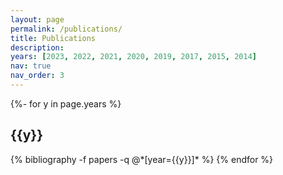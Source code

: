 ```yaml
---
layout: page
permalink: /publications/
title: Publications
description: 
years: [2023, 2022, 2021, 2020, 2019, 2017, 2015, 2014]
nav: true
nav_order: 3
---
```

<!-- _pages/publications.md -->
<div class="publications">

{%- for y in page.years %}
  <h2 class="year">{{y}}</h2>
  {% bibliography -f papers -q @*[year={{y}}]* %}
{% endfor %}

</div>

